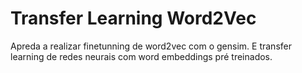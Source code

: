 # Transfer Learning Word2Vec

Apreda a realizar finetunning de word2vec com o gensim. E transfer learning de redes neurais com word embeddings pré treinados.